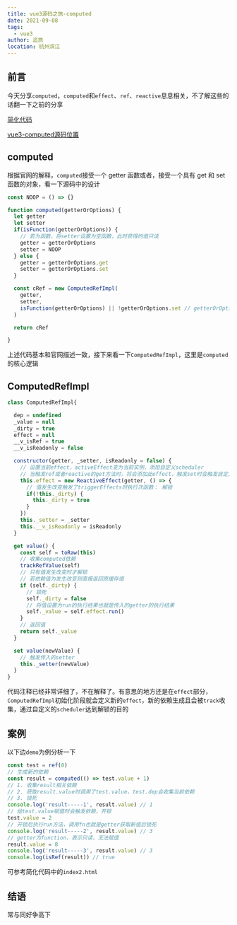 ```yaml
---
title: vue3源码之旅-computed
date: 2021-09-08
tags: 
  - vue3
author: 追旅
location: 杭州滨江
---
```


## 前言

今天分享```computed```，```computed```和```effect```、```ref```、```reactive```息息相关，不了解这些的话翻一下之前的分享

[简化代码](https://github.com/xwei111/customVue3)

[vue3-computed源码位置](https://github.com/vuejs/vue-next/blob/master/packages/reactivity/src/computed.ts)

## computed

根据官网的解释，```computed```接受一个 getter 函数或者，接受一个具有 get 和 set 函数的对象，看一下源码中的设计

```js
const NOOP = () => {}

function computed(getterOrOptions) {
  let getter
  let setter
  if(isFunction(getterOrOptions)) {
    // 若为函数，将setter设置为空函数，此时获得的值只读
    getter = getterOrOptions
    setter = NOOP
  } else {
    getter = getterOrOptions.get
    setter = getterOrOptions.set
  }

  const cRef = new ComputedRefImpl(
    getter,
    setter,
    isFunction(getterOrOptions) || !getterOrOptions.set // getterOrOptions为函数或者getterOrOptions.set不存在即为只读
  )

  return cRef

}
```

上述代码基本和官网描述一致，接下来看一下```ComputedRefImpl```，这里是```computed```的核心逻辑

## ComputedRefImpl

```js
class ComputedRefImpl{

  dep = undefined
  _value = null
  _dirty = true
  effect = null
  __v_isRef = true
  __v_isReadonly = false

  constructor(getter, _setter, isReadonly = false) {
    // 设置当前effect，activeEffect变为当前实例，添加自定义scheduler
    // 当触发ref或者reactive的get方法时，将会添加此effect，触发set时会触发自定义的scheduler,将_dirty设置为true即解锁
    this.effect = new ReactiveEffect(getter, () => {
      // 值发生改变触发了triggerEffects时执行次函数： 解锁
      if(!this._dirty) {
        this._dirty = true
      }
    })
    this._setter = _setter
    this.__v_isReadonly = isReadonly
  }

  get value() {
    const self = toRaw(this)
    // 收集computed依赖
    trackRefValue(self)
    // 只有值发生改变时才解锁
    // 若依赖值为发生改变则直接返回原缓存值
    if (self._dirty) {
      // 锁死
      self._dirty = false
      // 将值设置为run的执行结果也就是传入的getter的执行结果
      self._value = self.effect.run()
    }
    // 返回值
    return self._value
  }

  set value(newValue) {
    // 触发传入的setter
    this._setter(newValue)
  }
}
```

代码注释已经非常详细了，不在解释了。有意思的地方还是在```effect```部分，```ComputedRefImpl```初始化阶段就会定义新的```effect```，新的依赖生成且会被```track```收集，通过自定义的```scheduler```达到解锁的目的

## 案例

以下边```demo```为例分析一下

```js
const test = ref(0)
// 生成新的依赖
const result = computed(() => test.value + 1)
// 1. 收集result相关依赖
// 2. 获取result.value时调用了test.value，test.dep会收集当前依赖
// 3. 锁死
console.log('result-----1', result.value) // 1
// 给test.value赋值时会触发依赖，开锁
test.value = 2
// 开锁后执行run方法，调用fn也就是getter获取新值后锁死
console.log('result-----2', result.value) // 3
// getter为function，表示只读，无法赋值
result.value = 8
console.log('result-----3', result.value) // 3
console.log(isRef(result)) // true
```

可参考简化代码中的```index2.html```

## 结语

常与同好争高下
